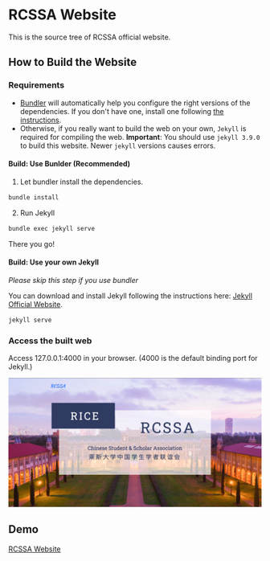 # RCSSA Website

This is the source tree of RCSSA official website.


## How to Build the Website

### Requirements

* [Bundler](https://bundler.io/) will automatically help you configure the right versions of the dependencies.  If you don't have one, install one following [the instructions](https://bundler.io/).
* Otherwise, if you really want to build the web on your own, `Jekyll` is required for compiling the web.  **Important**: You should use `jekyll 3.9.0` to build this website.  Newer `jekyll` versions causes errors.

#### Build: Use Bunlder (Recommended)


1. Let bundler install the dependencies.

```bash
bundle install
```

2. Run Jekyll

```bash
bundle exec jekyll serve
```

There you go!

#### Build: Use your own Jekyll

*Please skip this step if you use bundler*

You can download and install Jekyll following the instructions here: [Jekyll Official Website](https://jekyllrb.com/docs/installation/).

```bash
jekyll serve
```

### Access the built web

Access 127.0.0.1:4000 in your browser.  (4000 is the default binding port for Jekyll.)

![image](./img/preview.png)

## Demo

[RCSSA Website](https://rcssa.rice.edu/)